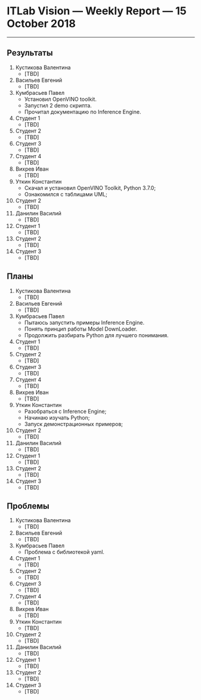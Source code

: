 # ITLab Vision — Weekly Report — 15 October 2018

----------------

## Результаты

  1. Кустикова Валентина
     - [TBD]
  1. Васильев Евгений
     - [TBD]
  1. Кумбрасьев Павел
     - Установил OpenVINO toolkit.
     - Запустил 2 demo скрипта.
     - Прочитал документацию по Inference Engine.
  1. Студент 1
     - [TBD]
  1. Студент 2
     - [TBD]
  1. Студент 3
     - [TBD]
  1. Студент 4
     - [TBD]
  1. Вихрев Иван
     - [TBD]
  1. Уткин Константин
     - Скачал и установил OpenVINO Toolkit, Python 3.7.0;
     - Ознакомился с таблицами UML;
  1. Студент 2
     - [TBD]
  1. Данилин Василий
     - [TBD]
  1. Студент 1
     - [TBD]
  1. Студент 2
     - [TBD]
  1. Студент 3
     - [TBD]

## Планы

  1. Кустикова Валентина
     - [TBD]
  1. Васильев Евгений
     - [TBD]
  1. Кумбрасьев Павел
     - Пытаюсь запустить примеры Inference Engine.
     - Понять принцип работы Model DownLoader.
     - Продолжить разбирать Python для лучшего понимания.
  1. Студент 1
     - [TBD]
  1. Студент 2
     - [TBD]
  1. Студент 3
     - [TBD]
  1. Студент 4
     - [TBD]
  1. Вихрев Иван
     - [TBD]
  1. Уткин Константин
     - Разобраться с Inference Engine;
     - Начинаю изучать Python;
     - Запуск демонстрационных примеров;
  1. Студент 2
     - [TBD]
  1. Данилин Василий
     - [TBD]
  1. Студент 1
     - [TBD]
  1. Студент 2
     - [TBD]
  1. Студент 3
     - [TBD]

## Проблемы

  1. Кустикова Валентина
     - [TBD]
  1. Васильев Евгений
     - [TBD]
  1. Кумбрасьев Павел
     - Проблема с библиотекой yaml.
  1. Студент 1
     - [TBD]
  1. Студент 2
     - [TBD]
  1. Студент 3
     - [TBD]
  1. Студент 4
     - [TBD]
  1. Вихрев Иван
     - [TBD]
  1. Уткин Константин
     - [TBD]
  1. Студент 2
     - [TBD]
  1. Данилин Василий
     - [TBD]
  1. Студент 1
     - [TBD]
  1. Студент 2
     - [TBD]
  1. Студент 3
     - [TBD]


<!-- LINKS -->
